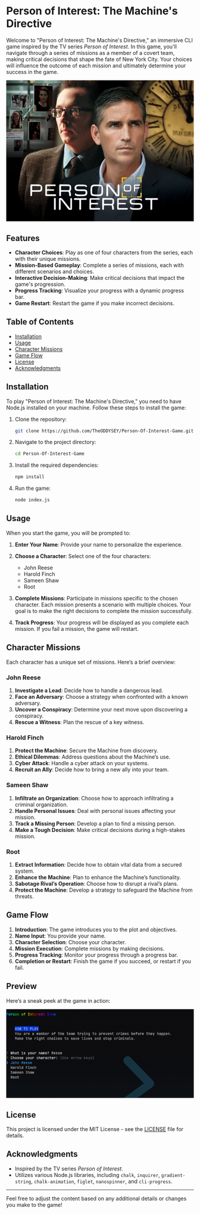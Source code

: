 # Person of Interest: The Machine's Directive

Welcome to "Person of Interest: The Machine's Directive," an immersive CLI game inspired by the TV series *Person of Interest*. In this game, you'll navigate through a series of missions as a member of a covert team, making critical decisions that shape the fate of New York City. Your choices will influence the outcome of each mission and ultimately determine your success in the game.

![Person of Interest](./poi.jpg)

## Features

- **Character Choices**: Play as one of four characters from the series, each with their unique missions.
- **Mission-Based Gameplay**: Complete a series of missions, each with different scenarios and choices.
- **Interactive Decision-Making**: Make critical decisions that impact the game's progression.
- **Progress Tracking**: Visualize your progress with a dynamic progress bar.
- **Game Restart**: Restart the game if you make incorrect decisions.

## Table of Contents

- [Installation](#installation)
- [Usage](#usage)
- [Character Missions](#character-missions)
- [Game Flow](#game-flow)
- [License](#license)
- [Acknowledgments](#acknowledgments)

## Installation

To play "Person of Interest: The Machine's Directive," you need to have Node.js installed on your machine. Follow these steps to install the game:

1. Clone the repository:
   ```bash
   git clone https://github.com/TheODDYSEY/Person-Of-Interest-Game.git
   ```

2. Navigate to the project directory:
   ```bash
   cd Person-Of-Interest-Game
   ```

3. Install the required dependencies:
   ```bash
   npm install
   ```

4. Run the game:
   ```bash
   node index.js
   ```

## Usage

When you start the game, you will be prompted to:

1. **Enter Your Name**: Provide your name to personalize the experience.
2. **Choose a Character**: Select one of the four characters:
   - John Reese
   - Harold Finch
   - Sameen Shaw
   - Root

3. **Complete Missions**: Participate in missions specific to the chosen character. Each mission presents a scenario with multiple choices. Your goal is to make the right decisions to complete the mission successfully.

4. **Track Progress**: Your progress will be displayed as you complete each mission. If you fail a mission, the game will restart.

## Character Missions

Each character has a unique set of missions. Here’s a brief overview:

### John Reese

1. **Investigate a Lead**: Decide how to handle a dangerous lead.
2. **Face an Adversary**: Choose a strategy when confronted with a known adversary.
3. **Uncover a Conspiracy**: Determine your next move upon discovering a conspiracy.
4. **Rescue a Witness**: Plan the rescue of a key witness.

### Harold Finch

1. **Protect the Machine**: Secure the Machine from discovery.
2. **Ethical Dilemmas**: Address questions about the Machine’s use.
3. **Cyber Attack**: Handle a cyber attack on your systems.
4. **Recruit an Ally**: Decide how to bring a new ally into your team.

### Sameen Shaw

1. **Infiltrate an Organization**: Choose how to approach infiltrating a criminal organization.
2. **Handle Personal Issues**: Deal with personal issues affecting your mission.
3. **Track a Missing Person**: Develop a plan to find a missing person.
4. **Make a Tough Decision**: Make critical decisions during a high-stakes mission.

### Root

1. **Extract Information**: Decide how to obtain vital data from a secured system.
2. **Enhance the Machine**: Plan to enhance the Machine’s functionality.
3. **Sabotage Rival’s Operation**: Choose how to disrupt a rival’s plans.
4. **Protect the Machine**: Develop a strategy to safeguard the Machine from threats.

## Game Flow

1. **Introduction**: The game introduces you to the plot and objectives.
2. **Name Input**: You provide your name.
3. **Character Selection**: Choose your character.
4. **Mission Execution**: Complete missions by making decisions.
5. **Progress Tracking**: Monitor your progress through a progress bar.
6. **Completion or Restart**: Finish the game if you succeed, or restart if you fail.

## Preview

Here’s a sneak peek at the game in action:

![Game Screenshot](./gameplay.png)

## License

This project is licensed under the MIT License - see the [LICENSE](LICENSE) file for details.

## Acknowledgments

- Inspired by the TV series *Person of Interest*.
- Utilizes various Node.js libraries, including `chalk`, `inquirer`, `gradient-string`, `chalk-animation`, `figlet`, `nanospinner`, and `cli-progress`.

---

Feel free to adjust the content based on any additional details or changes you make to the game!